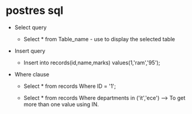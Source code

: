 # postres sql

- Select query
    - Select * from Table_name - use to display the selected table

- Insert query
    - Insert into records(id,name,marks) values(1,'ram','95');

- Where clause
    - Select * from records Where ID = '1';

    - Select * from records Where departments in ('it','ece') --> To get more than one value using IN.